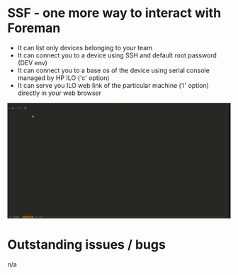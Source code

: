 # SSF - one more way to interact with Foreman

* It can list only devices belonging to your team
* It can connect you to a device using SSH and default root password (DEV env)
* It can connect you to a base os of the device using serial console managed by
  HP ILO ('c' option)
* It can serve you ILO web link of the particular machine ('i' option) directly
  in your web browser

![](other/ssf.gif)

# Outstanding issues / bugs

n/a

